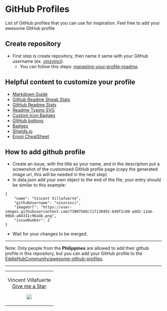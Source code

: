 # GitHub Profiles

List of GitHub profiles that you can use for inspiration. Feel free to add your awesome GitHub profile

## Create repository
- First step is create repository, then name it same with your GitHub username (ex. <a href="https://github.com/vinzvinci">vinzvinci</a>).
    - You can follow this steps: <a href="https://docs.github.com/en/github/setting-up-and-managing-your-github-profile/customizing-your-profile/managing-your-profile-readme">managing-your-profile-readme</a>. 

## Helpful content to customize your profile
- <a href="https://www.markdownguide.org/basic-syntax/">Markdown Guide</a>
- <a href="https://github.com/DenverCoder1/github-readme-streak-stats">Github Readme Streak Stats</a>
- <a href="https://github.com/anuraghazra/github-readme-stats">GitHub Readme Stats</a>
- <a href="https://github.com/DenverCoder1/readme-typing-svg">Readme Typing SVG</a>
- <a href="https://github.com/DenverCoder1/custom-icon-badges">Custom Icon Badges</a>
- <a href="https://buttons.github.io/">GitHub buttons</a>
- <a href="https://github.com/alexandresanlim/Badges4-README.md-Profile">Badges</a>
- <a href="https://shields.io/">Shields.io</a>
- <a href="https://gist.github.com/rxaviers/7360908">Emoji CheatSheet</a>

## How to add github profile
- Create an issue, with the title as your name, and in the description put a screenshot of the customised GitHub profile page (copy the generated image url, this will be needed in the next step)
- In data.json add your own object to the end of the file, your entry should be similar to this example:
```
{
    "name": "Vincent Villafuerte",
    "githubUsername": "vinzvinci",
    "imageUrl": "https://user-images.githubusercontent.com/73097560/117130491-b49f2c80-add2-11eb-90bb-a04331c96a4b.png",
    "issueNumber": 2
}
```
- Wait for your changes to be merged.

<hr>

Note: Only people from the **Philippines** are allowed to add their github profile in this repository, but you can add your GitHub profile to the [EddieHubCommunity/awesome-github-profiles](https://github.com/EddieHubCommunity/awesome-github-profiles).

<hr>

<!-- DO NOT EDIT -->
<!--data-section-->
<table width="100%">
  <tr><td align="center"><p>Vincent Villafuerte<br><a href="https://github.com/vinzvinci/vinzvinci">Give me a Star</a></p>
  <img src="https://user-images.githubusercontent.com/73097560/117130491-b49f2c80-add2-11eb-90bb-a04331c96a4b.png"></a></p></td>
  </tr>
</table>
<!--END-->
